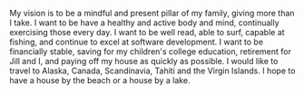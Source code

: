 My vision is to be a mindful and present pillar of my family, giving more than I take. I want to be have a healthy and active body and mind, continually exercising those every day. I want to be well read, able to surf, capable at fishing, and continue to excel at software development. I want to be financially stable, saving for my children's college education, retirement for Jill and I, and paying off my house as quickly as possible. I would like to travel to Alaska, Canada, Scandinavia, Tahiti and the Virgin Islands. I hope to have a house by the beach or a house by a lake.
